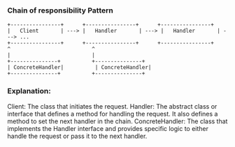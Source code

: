 ### Chain of responsibility Pattern

    +----------------+      +----------------+      +----------------+
    |   Client       | ---> |   Handler       | ---> |   Handler       | ---> ...
    +----------------+      +----------------+      +----------------+
    ^                          ^
    |                          |
    +---------------+          +---------------+
    | ConcreteHandler|          | ConcreteHandler|
    +---------------+          +---------------+

### Explanation:

Client: The class that initiates the request.
Handler: The abstract class or interface that defines a method for handling the request. It also defines a method to set the next handler in the chain.
ConcreteHandler: The class that implements the Handler interface and provides specific logic to either handle the request or pass it to the next handler.